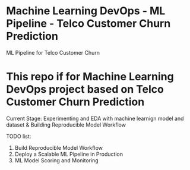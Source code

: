 # Machine Learning DevOps - ML Pipeline - Telco Customer Churn Prediction
ML Pipeline for Telco Customer Churn



# This repo if for Machine Learning DevOps project based on Telco Customer Churn Prediction

Current Stage: 
Experimenting and EDA with machine learnign model and dataset
&
Building Reproducible Model Workflow

TODO list:
1) Build Reproducible Model Workflow
2) Deploy a Scalable ML Pipeline in Production
3) ML Model Scoring and Monitoring


